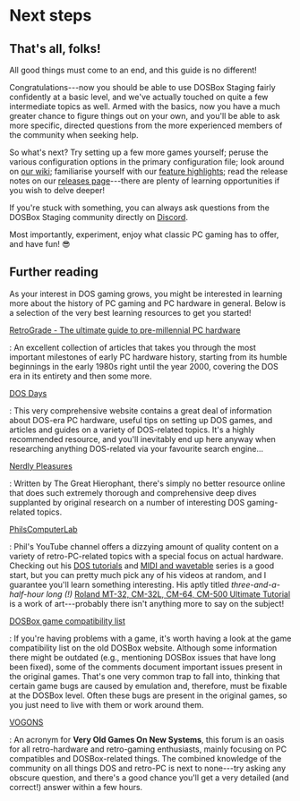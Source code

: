 # Next steps

## That's all, folks!

All good things must come to an end, and this guide is no different!

Congratulations---now you should be able to use DOSBox Staging fairly
confidently at a basic level, and we've actually touched on quite a few
intermediate topics as well. Armed with the basics, now you have a much
greater chance to figure things out on your own, and you'll be able  to ask
more specific, directed questions from the more experienced members of the
community when seeking help.

So what's next? Try setting up a few more games yourself; peruse the various
configuration options in the primary configuration file; look around on [our
wiki](https://github.com/dosbox-staging/dosbox-staging/wiki); familiarise
yourself with our [feature highlights](https://www.dosbox-staging.org/);
read the release notes on our [releases
page](https://www.dosbox-staging.org/releases/windows/)---there are plenty
of learning opportunities if you wish to delve deeper!

If you're stuck with something, you can always ask questions from the DOSBox
Staging community directly on [Discord](https://discord.gg/WwAg3Xf).

Most importantly, experiment, enjoy what classic PC gaming has to offer,
and have fun! :sunglasses:


## Further reading

As your interest in DOS gaming grows, you might be interested in learning more
about the history of PC gaming and PC hardware in general. Below is a
selection of the very best learning resources to get you started!


[RetroGrade - The ultimate guide to pre-millennial PC hardware](https://archive.org/details/RetroGrade-TheUltimateGuideToPreMillennialPCHardware)

: An excellent collection of articles that takes you through the most
important milestones of early PC hardware history, starting from its humble
beginnings in the early 1980s right until the year 2000, covering the DOS era
in its entirety and then some more.


[DOS Days](http://www.dosdays.co.uk/)

: This very comprehensive website contains a great deal of information about
DOS-era PC hardware, useful tips on setting up DOS games, and articles and
guides on a variety of DOS-related topics. It's a highly recommended resource,
and you'll inevitably end up here anyway when researching anything DOS-related
via your favourite search engine...


[Nerdly Pleasures](https://nerdlypleasures.blogspot.com/)

: Written by The Great Hierophant, there's simply no better resource online
that does such extremely thorough and comprehensive deep dives supplanted by
original research on a number of interesting DOS gaming-related topics.

[PhilsComputerLab](https://www.youtube.com/channel/UCj9IJ2QvygoBJKSOnUgXIRA)

: Phil's YouTube channel offers a dizzying amount of quality content on a
variety of retro-PC-related topics with a special focus on actual hardware.
Checking out his [DOS tutorials](https://www.youtube.com/playlist?list=PL5T8bmLxd_T35FG1re1k7Butn7Ncnuv6Q)
and [MIDI and wavetable](https://www.youtube.com/playlist?list=PL5T8bmLxd_T1F2g3aoYCu2brKtGTlbyY_)
series is a good start, but you can pretty much pick any of his videos
at random, and I guarantee you'll learn something interesting. His aptly titled
*three-and-a-half-hour long (!)*
[Roland MT-32, CM-32L, CM-64, CM-500 Ultimate Tutorial](https://www.youtube.com/watch?v=OLvsaJ4h-VY&list=PL5T8bmLxd_T1F2g3aoYCu2brKtGTlbyY_&index=6)
is a work of art---probably there isn't anything more to say on the subject!


[DOSBox game compatibility list](https://www.dosbox.com/comp_list.php?letter=a)

: If you're having problems with a game, it's worth having a look at the game
compatibility list on the old DOSBox website. Although some information there
might be outdated (e.g., mentioning DOSBox issues that have long been fixed),
some of the comments document important issues present in the original games.
That's one very common trap to fall into, thinking that certain game bugs are
caused by emulation and, therefore, must be fixable at the DOSBox level. Often
these bugs are present in the original games, so you just need to live with
them or work around them.


[VOGONS](https://www.vogons.org/)

: An acronym for **Very Old Games On New Systems**, this forum is an oasis for
all retro-hardware and retro-gaming enthusiasts, mainly focusing on PC
compatibles and DOSBox-related things. The combined knowledge of the community
on all things DOS and retro-PC is next to none---try asking any obscure
question, and there's a good chance you'll get a very detailed (and correct!)
answer within a few hours.

